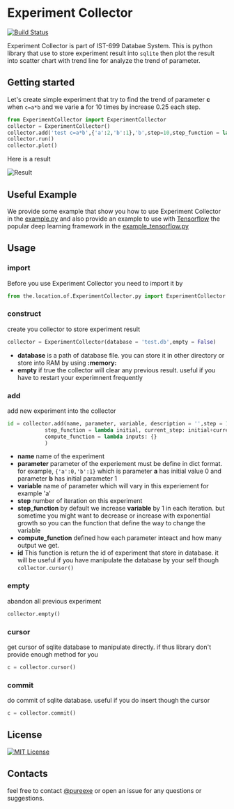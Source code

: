# Experiment Collector
[![Build Status](https://travis-ci.org/pureexe/experiment-collector.svg?branch=master)](https://travis-ci.org/pureexe/experiment-collector)

Experiment Collector is part of IST-699 Databae System. This is python library that use to store experiment result into `sqlite` then plot the result into scatter chart with trend line for analyze the trend of parameter.

## Getting started
Let's create simple experiment that try to find the trend of parameter **c** when  `c=a*b` and we varie **a** for 10 times by increase 0.25 each step.
```python
from ExperimentCollector import ExperimentCollector
collector = ExperimentCollector()
collector.add('test c=a*b',{'a':2,'b':1},'b',step=10,step_function = lambda i,c: i + 0.25 * c,compute_function = lambda v:{'c': v['a'] * v['b']})
collector.run()
collector.plot()
```

Here is a result 

![Result](https://i.imgur.com/F9Epjq0.png)

## Useful Example

We provide some example that show you how to use Experiment Collector in the [example.py](https://github.com/pureexe/experiment-collector/blob/master/example.py) and also provide an example to use with [Tensorflow](https://tensorflow.org) the popular deep learning framework in the [example_tensorflow.py](https://github.com/pureexe/experiment-collector/blob/master/example_tensorflow.py)

## Usage
### import 
Before you use Experiment Collector you need to import it by
```python
from the.location.of.ExperimentCollector.py import ExperimentCollector
```

### construct
create you collector to store experiment result
```python
collector = ExperimentCollector(database = 'test.db',empty = False)
```
- **database** is a path of database file. you can store it in other directory or store into RAM by using **:memory:**
- **empty** if true the collector will clear any previous result. useful if you have to restart your experimnent frequently

### add
add new experiment into the collector
```python
id = collector.add(name, parameter, variable, description = '',step = 10,
            step_function = lambda initial, current_step: initial+current_step,
            compute_function = lambda inputs: {}
            )
```
- **name** name of the experiment
- **parameter** parameter of the experiement must be define in dict format. for example, `{'a':0,'b':1}` which is parameter **a** has initial value 0 and parameter **b** has initial parameter 1 
- **variable** name of parameter which will vary in this experiement for example 'a'
- **step** number of iteration on this experiment
- **step_function** by default we increase **variable** by 1 in each iteration. but sometime you might want to decrease or increase with exponential growth so you can the function that define the way to change the variable
- **compute_function** defined how each parameter inteact and how many output we get.
- **id** This function is return the id of experiment that store in database. it will be useful if you have manipulate the database by your self though `collector.cursor()`

### empty
abandon all previous experiment
```python
collector.empty()
```

### cursor
get cursor of sqlite database to manipulate directly. if thus library don't provide enough method for you
```python
c = collector.cursor()
```
### commit
do commit of sqlite database. useful if you do insert though the cursor
```python
c = collector.commit()
```

## License
[![MIT License](https://img.shields.io/github/license/pureexe/experiment-collector)](https://github.com/pureexe/experiment-collector/blob/master/LICENSE)

## Contacts
feel free to contact [@pureexe](https://github.com/pureexe) or open an issue for any questions or suggestions.
